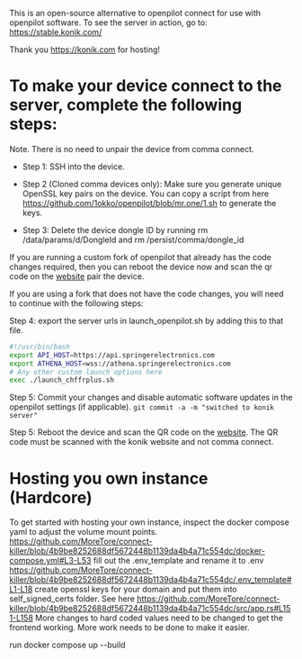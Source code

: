 This is an open-source alternative to openpilot connect for use with openpilot software.
To see the server in action, go to: https://stable.konik.com/

Thank you https://konik.com for hosting!

# To make your device connect to the server, complete the following steps:
Note. There is no need to unpair the device from comma connect.

* Step 1: SSH into the device.
* Step 2 (Cloned comma devices only): Make sure you generate unique OpenSSL key pairs on the device. You can copy a script from here https://github.com/1okko/openpilot/blob/mr.one/1.sh to generate the keys.

* Step 3: Delete the device dongle ID by running rm /data/params/d/DongleId and rm /persist/comma/dongle_id

If you are running a custom fork of openpilot that already has the code changes required, then you can reboot the device now and scan the qr code on the [website](https://stable.konik.com/) pair the device.

If you are using a fork that does not have the code changes, you will need to continue with the following steps:

Step 4: export the server urls in launch_openpilot.sh by adding this to that file.
```bash
#!/usr/bin/bash
export API_HOST=https://api.springerelectronics.com
export ATHENA_HOST=wss://athena.springerelectronics.com
# Any other custom launch options here
exec ./launch_chffrplus.sh
```

Step 5: Commit your changes and disable automatic software updates in the openpilot settings (if applicable).
```git commit -a -m "switched to konik server"```

Step 5: Reboot the device and scan the QR code on the [website](https://stable.konik.com/). The QR code must be scanned with the konik website and not comma connect.


# Hosting you own instance (Hardcore)

To get started with hosting your own instance, inspect the docker compose yaml to adjust the volume mount points.
https://github.com/MoreTore/connect-killer/blob/4b9be8252688df5672448b1139da4b4a71c554dc/docker-compose.yml#L3-L53
fill out the .env_template and rename it to .env
https://github.com/MoreTore/connect-killer/blob/4b9be8252688df5672448b1139da4b4a71c554dc/.env_template#L1-L18
create openssl keys for your domain and put them into self_signed_certs folder. See here https://github.com/MoreTore/connect-killer/blob/4b9be8252688df5672448b1139da4b4a71c554dc/src/app.rs#L151-L158
More changes to hard coded values need to be changed to get the frontend working. More work needs to be done to make it easier.

run docker compose up --build
